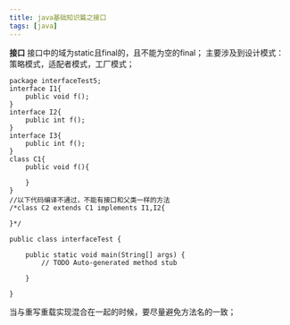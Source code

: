 ```yaml
---
title: java基础知识篇之接口
tags: [java]
---
```


**接口**
接口中的域为static且final的，且不能为空的final；
主要涉及到设计模式：策略模式，适配者模式，工厂模式；
```
package interfaceTest5;
interface I1{
	public void f();
}
interface I2{
	public int f();
}
interface I3{
	public int f();
}
class C1{
	public void f(){
		
	}
}
//以下代码编译不通过，不能有接口和父类一样的方法
/*class C2 extends C1 implements I1,I2{
	
}*/

public class interfaceTest {

	public static void main(String[] args) {
		// TODO Auto-generated method stub

	}

}
```
当与重写重载实现混合在一起的时候，要尽量避免方法名的一致；
